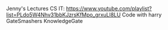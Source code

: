 Jenny's Lectures CS IT: https://www.youtube.com/playlist?list=PLdo5W4Nhv31bbKJzrsKfMpo_grxuLl8LU
Code with harry
GateSmashers
KnowledgeGate
